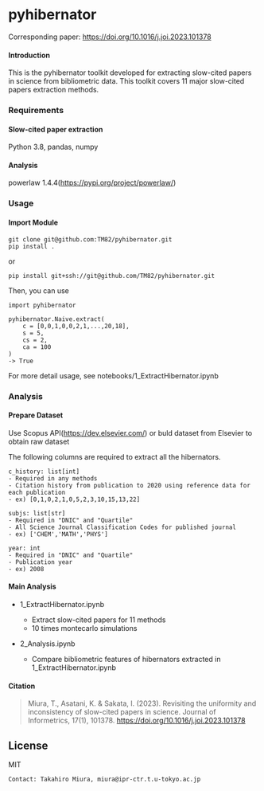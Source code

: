 # pyhibernator

Corresponding paper: https://doi.org/10.1016/j.joi.2023.101378

#### Introduction

This is the pyhibernator toolkit developed for extracting slow-cited papers in science from bibliometric data. This toolkit covers 11 major slow-cited papers extraction methods.

### Requirements

#### Slow-cited paper extraction
Python 3.8, pandas, numpy

#### Analysis
powerlaw 1.4.4(https://pypi.org/project/powerlaw/)

### Usage

#### Import Module

```
git clone git@github.com:TM82/pyhibernator.git
pip install .
```
or
```
pip install git+ssh://git@github.com/TM82/pyhibernator.git
```

Then, you can use
```
import pyhibernator

pyhibernator.Naive.extract(
    c = [0,0,1,0,0,2,1,...,20,18],
    s = 5,
    cs = 2,
    ca = 100
)
-> True
```

For more detail usage, see notebooks/1_ExtractHibernator.ipynb

### Analysis

#### Prepare Dataset

Use Scopus API(https://dev.elsevier.com/) or buld dataset from Elsevier to obtain raw dataset

The following columns are required to extract all the hibernators.

```
c_history: list[int]
- Required in any methods
- Citation history from publication to 2020 using reference data for each publication
- ex) [0,1,0,2,1,0,5,2,3,10,15,13,22]

subjs: list[str]
- Required in "DNIC" and "Quartile"
- All Science Journal Classification Codes for published journal
- ex) ['CHEM','MATH','PHYS']

year: int
- Required in "DNIC" and "Quartile"
- Publication year
- ex) 2008
```

#### Main Analysis

- 1_ExtractHibernator.ipynb
    - Extract slow-cited papers for 11 methods
    - 10 times montecarlo simulations

- 2_Analysis.ipynb
    - Compare bibliometric features of hibernators extracted in 1_ExtractHibernator.ipynb


#### Citation

> Miura, T., Asatani, K. & Sakata, I. (2023). Revisiting the uniformity and inconsistency of slow-cited papers in science. Journal of Informetrics, 17(1), 101378. https://doi.org/10.1016/j.joi.2023.101378


## License
MIT

```
Contact: Takahiro Miura, miura@ipr-ctr.t.u-tokyo.ac.jp
```
